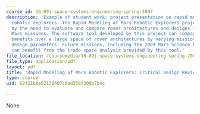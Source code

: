 ```yaml
---
course_id: 16-89j-space-systems-engineering-spring-2007
description: 'Example of student work: project presentation on rapid modeling of Mars
  robotic explorers. The Rapid Modeling of Mars Robotic Explorers project is motivated
  by the need to evaluate and compare rover architectures and designs for future unmanned
  Mars missions. The software tool developed by this project can compare costs and
  benefits over a large space of rover architectures by varying mission science and
  design parameters. Future missions, including the 2009 Mars Science Laboratory (MSL),
  can benefit from the trade space analysis provided by this tool.'
file_location: /coursemedia/16-89j-space-systems-engineering-spring-2007/b2f21b8e52138407c8ad358f308b7b4c_presentation_03.pdf
file_type: application/pdf
layout: pdf
title: 'Rapid Modeling of Mars Robotic Explorers: Critical Design Review'
type: course
uid: b2f21b8e52138407c8ad358f308b7b4c

---
```

None